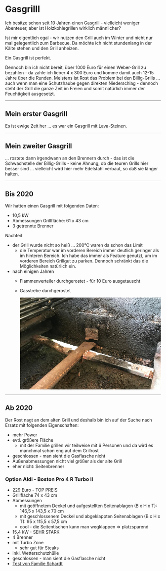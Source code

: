 # Gasgrilll

Ich besitze schon seit 10 Jahren einen Gasgrill - vielleicht weniger Abenteuer, aber ist Holzkohlegrillen wirklich männlicher?

Ist mir eigentlich egal - wir nutzen den Grill auch im Winter und nicht nur mal gelegentlich zum Barbecue. Da möchte ich nicht stundenlang in der Kälte stehen und den Grill anheizen.

Ein Gasgrill ist perfekt.

Dennoch bin ich nicht bereit, über 1000 Euro für einen Weber-Grill zu bezahlen - da zahle ich lieber 4 x 300 Euro und komme damit auch 12-15 Jahre über die Runden. Meistens ist Rost das Problem bei den Billig-Grills ... auch wenn man eine Schutzhaube gegen direkten Niederschlag - dennoch steht der Grill die ganze Zeit im Freien und somit natürlich immer der Feuchtigkeit ausgesetzt.

---

## Mein erster Gasgrill

Es ist ewige Zeit her ... es war ein Gasgrill mit Lava-Steinen.

---

## Mein zweiter Gasgrill

... rostete dann irgendwann an den Brennern durch - das ist die Schwachstelle der Billig-Grills - keine Ahnung, ob die teuren Grills hier besser sind ... vielleicht wird hier mehr Edelstahl verbaut, so daß sie länger halten.

---

## Bis 2020

Wir hatten einen Gasgrill mit folgenden Daten:

* 10,5 kW
* Abmessungen Grillfläche: 61 x 43 cm
* 3 getrennte Brenner

Nachteil

* der Grill wurde nicht so heiß ... 200°C waren da schon das Limit
  * die Temperatur war im vorderen Bereich immer deutlich geringer als im hinteren Bereich. Ich habe das immer als Feature genutzt, um im vorderen Bereich Grillgut zu parken. Dennoch schränkt das die Möglichkeiten natürlich ein.
* nach einigen Jahren
  * Flammenverteiler durchgerostet - für 10 Euro ausgetauscht
  * Gasstrebe durchgerostet

    ![Rost](images/outdoor-grill-verrostet.png)

---

## Ab 2020

Der Rost nagt an dem alten Grill und deshalb bin ich auf der Suche nach Ersatz mit folgenden Eigenschaften:

* mehr Power
* evtl. größere Fläche
  * mit der Familie grillen wir teilweise mit 6 Personen und da wird es manchmal schon eng auf dem Grillrost
* geschlossen - man sieht die Gasflasche nicht
* Außenabmessungen nicht viel größer als der alte Grill
* eher nicht: Seitenbrenner

### Option Aldi - Boston Pro 4 R Turbo II

* 229 Euro - TOP PREIS
* Grillfläche 74 x 43 cm
* Abmessungen
  * mit geöffnetem Deckel und aufgestellten Seitenablagen (B x H x T): 146,5 x 143,5 x 70 cm
  * mit geschlossenem Deckel und abgeklappten Seitenablagen (B x H x T): 95 x 115,5 x 57,5 cm
  * cool - die Seitentischen kann man wegklappen => platzsparend
* 15,4 kW - SEHR STARK
* 4 Brenner
* mit Turbo Zone
  * sehr gut für Steaks
* inkl. Wetterschutzhülle
* geschlossen - man sieht die Gasflasche nicht
* [Test von Familie Schardt](http://familietestet.de/gassgrill-enders-boston-pro-4-turbo-ii-von-aldi-sued/)